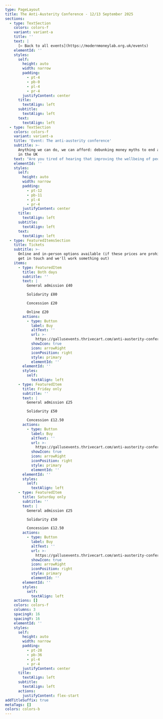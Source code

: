 ```yaml
---
type: PageLayout
title: The Anti-Austerity Conference - 12/13 September 2025
sections:
  - type: TextSection
    colors: colors-f
    variant: variant-a
    title: ''
    text: |
      [← Back to all events](https://modernmoneylab.org.uk/events)
    elementId: ''
    styles:
      self:
        height: auto
        width: narrow
        padding:
          - pt-4
          - pb-0
          - pl-4
          - pr-4
        justifyContent: center
      title:
        textAlign: left
      subtitle:
        textAlign: left
      text:
        textAlign: left
  - type: TextSection
    colors: colors-f
    variant: variant-a
    title: 'Event: The anti-austerity conference'
    subtitle: >-
      Anything we can do, we can afford: debunking money myths to end austerity
      in the UK
    text: "Are you tired of hearing that improving the wellbeing of people and the planet is unaffordable?\_\n\nAre you concerned that focus on GDP growth increases inequality?\n\nWould you like to understand better how we got into this situation, and how we might overcome it?\n\nThis conference will debunk money myths to counter the common narrative that significant public interest investment is unaffordable or must be paid for by implementing austerity measures. Whether for healthcare, employment, climate action or housing, you will come away with a true understanding of how our government spends money and what is possible.\n\n**Dates:** 12-13 September, 2025\n\n**Location:**[ The Station - Creative Youth Network, Silver St, Bristol BS1 2AG](https://maps.app.goo.gl/cv2GJxm1oJjbU4op7)\n\n###### Friday 12 September\n\nNoon—1:30pm:\t\tVoluntary Modern Money Theory (MMT) bootcamp\n\n1:30—2:45pm:\t\tLunch break\n\n2:45—4:45pm: \t\tVoluntary screening of Finding the Money\n\n4:45—5:00pm:\t\tBreak\n\n5:00—5:30pm: \t\tWelcome\n\n5:30—6:00pm: \t\tAusterity as a Political Choice: Associate Professor\_[Steven\_Hail](https://modernmoneylab.org.au/people/) (Director, Economics of Sustainability Graduate Program, Torrens University and founder of Modern Money Lab)\n\n6:00—6:30pm: \t\tResourcing a Greener New Deal: Professor [Stephanie Kelton](https://stephaniekelton.com/) (Professor of Public Policy, Stony Brook University - author of\_*The Deficit Myth*)\n\n6:30—7:00pm: \t\tQ\\&A with Stephanie and\_Steven.\n\n7:30—9:00pm:\t\tThe Political Economy of the UK\n\nA panel session analysing the political economy of the UK, with a focus on the unnecessary damage from decades of austerity. Chaired by [Randeep Ramesh](https://www.sheffield.ac.uk/speri/people/randeep-ramesh) (chief leader writer at The Guardian), alongside Plaid Cymru Councillor [Mark Hooper](https://www.valeofglamorgan.gov.uk/en/our_council/Council-Structure/councillors/Hooper-Mark.aspx) and [Zack Polanski](https://www.london.gov.uk/who-we-are/what-london-assembly-does/london-assembly-members/zack-polanski) (deputy leader of the Green Party and elected member of the London Assembly). More speakers to be confirmed.\n\n###### Saturday 13 September\n\n10:00—11:15am:\t\tOpening Keynote\_\n\nWhat a Green New Deal and wellbeing economy would look like in the UK. Speaker to be confirmed.\_Followed by 45-min Q+A.\_ \_\n\n11.15—11:30am:\t\tBreak\n\n11.30—12:30pm:\t\tIntroduction to Health and the NHS.\n\nModerated panel discussion.\_Chaired by William Thompson from Scotonomics, alongside [Dr. Jaideep Pandit](https://www.sjc.ox.ac.uk/discover/people/professor-jaideep-pandit/) (professor of Anaesthesia at the University of Oxford) and [Emma Hughes](https://justtreatment.org/people/emma) (Just Treatment). More speakers to be confirmed.\_\_\n\n12:30—1:15pm:\t\tLunch break\_\_\n\n1:15—2:15pm:\t\tIntroduction to Housing.\n\nModerated panel discussion.\_Chaired by Sheridan Kates (Green Party activist and organiser of Degrowth London), alongside Zack Polanski and\nNick Ballard (Head Organiser, [ACORN](https://www.acorntheunion.org.uk)). More speakers to be confirmed.\_\n\n2:15—3:30pm:\t\tIntroduction to Employment.\n\nShort Presentation and moderated panel session. Chaired by Phil Armstrong (Association for Heterodox Economics member and teacher), alongside [Geoff Tily](https://www.tuc.org.uk/person/geoff-tily) (Senior Economist, Trades Union Congress) and [Patricia Pino](https://www.ucl.ac.uk/bartlett/development/study/development-planning-masters-degrees/inside-environment-and-sustainable-development-msc/environment-and-sustainable-development-msc-alumni-experiences/patricia-pino-argumedo) (PhD candidate at UCL Institute for Innovation and Public Purpose and cohost of the MMT Podcast).\n\n3.30—4:00pm:\tFinal Session\n\nHearing back from the audience and making plans to take things forward.\_\n"
    elementId: ''
    styles:
      self:
        height: auto
        width: narrow
        padding:
          - pt-12
          - pb-11
          - pl-4
          - pr-4
        justifyContent: center
      title:
        textAlign: left
      subtitle:
        textAlign: left
      text:
        textAlign: left
  - type: FeaturedItemsSection
    title: Tickets
    subtitle: >-
      Online and in-person options available (if these prices are prohibitive,
      get in touch and we'll work something out)
    items:
      - type: FeaturedItem
        title: Both days
        subtitle: ''
        text: |
          General admission £40

          Solidarity £80

          Concession £20

          Online £20
        actions:
          - type: Button
            label: Buy
            altText: ''
            url: >-
              https://gallusevents.thrivecart.com/anti-austerity-conference-both-days/
            showIcon: true
            icon: arrowRight
            iconPosition: right
            style: primary
            elementId: ''
        elementId: ''
        styles:
          self:
            textAlign: left
      - type: FeaturedItem
        title: Friday only
        subtitle: ''
        text: |
          General admission £25

          Solidarity £50

          Concession £12.50
        actions:
          - type: Button
            label: Buy
            altText: ''
            url: >-
              https://gallusevents.thrivecart.com/anti-austerity-conference-friday/
            showIcon: true
            icon: arrowRight
            iconPosition: right
            style: primary
            elementId: ''
        elementId: ''
        styles:
          self:
            textAlign: left
      - type: FeaturedItem
        title: Saturday only
        subtitle: ''
        text: |
          General admission £25

          Solidarity £50

          Concession £12.50
        actions:
          - type: Button
            label: Buy
            altText: ''
            url: >-
              https://gallusevents.thrivecart.com/anti-austerity-conference-saturday/
            showIcon: true
            icon: arrowRight
            iconPosition: right
            style: primary
            elementId: ''
        elementId: ''
        styles:
          self:
            textAlign: left
    actions: []
    colors: colors-f
    columns: 3
    spacingX: 16
    spacingY: 16
    elementId: ''
    styles:
      self:
        height: auto
        width: narrow
        padding:
          - pt-28
          - pb-36
          - pl-4
          - pr-4
        justifyContent: center
      title:
        textAlign: left
      subtitle:
        textAlign: left
      actions:
        justifyContent: flex-start
addTitleSuffix: true
metaTags: []
colors: colors-b
---
```

